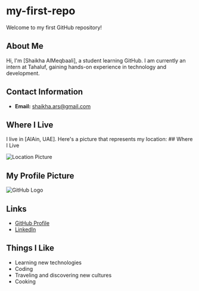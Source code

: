 # my-first-repo
Welcome to my first GitHub repository!

## About Me
Hi, I'm [Shaikha AlMeqbaali], a student learning GitHub. I am currently an intern at Tahaluf, gaining hands-on experience in technology and development.

## Contact Information
- **Email:** [shaikha.ars@gmail.com](mailto:shaikha.ars@gmail.com)
  
## Where I Live
I live in [AlAin, UAE]. Here's a picture that represents my location: ## Where I Live

![Location Picture](https://whatson.ae/wp-content/uploads/2024/02/Al-Ain-FB.jpg)
## My Profile Picture
![GitHub Logo](https://github.githubassets.com/images/modules/logos_page/GitHub-Mark.png)

## Links

- [GitHub Profile](https://github.com/ShaikhaARS)
- [LinkedIn](https://www.linkedin.com)

## Things I Like

- Learning new technologies
- Coding
- Traveling and discovering new cultures
- Cooking

